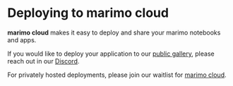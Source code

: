 # Deploying to marimo cloud

**marimo cloud** makes it easy to deploy and share your marimo notebooks and apps.

If you would like to deploy your application to our [public gallery](https://marimo.io/@public), please reach out in our [Discord](https://discord.gg/JE7nhX6mD8).

For privately hosted deployments, please join our waitlist for [marimo cloud](https://marimo.io/cloud).
